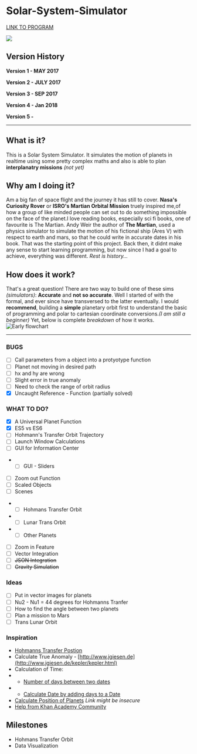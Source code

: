 # Solar-System-Simulator
[LINK TO PROGRAM](https://curious-nikhil.github.io/Solar-System-Simulator/SSS_V5.0_Hohmanns%20Transfer/)

![](https://image.ibb.co/hLk42c/image.png)

## Version History

**Version 1 - MAY 2017**

**Version 2 - JULY 2017**

**Version 3 - SEP 2017**

**Version 4 - Jan 2018**

**Version 5 -**

----------

## What is it?
This is a Solar System Simulator. It simulates the motion of planets in realtime using some pretty complex maths and also is able to plan **interplanatry missions** *(not yet)*

## Why am I doing it?
Am a big fan of space flight and the journey it has still to cover. **Nasa's Curiosity Rover** or **ISRO's Martian Orbital Mission** truely inspired me,of how a group of like minded people can set out to do something impossible on the face of the planet.I love reading books, especially sci fi books, one of favourite is The Martian. Andy Weir the author of **The Martian**, used a physics simulator to simulate the motion of his fictional ship (Ares V) with respect to earth and mars, so that he could write in accurate dates in his book. That was the starting point of this project. Back then, it didnt make any sense to start learning programming, but now since I had a goal to achieve, everything was different. *Rest is history...*

## How does it work?

That's a great question!
There are two way to build one of these sims *(simulators)*: **Accurate** and **not so accurate**. 
Well I started of with the formal, and ever since have transversed to the latter eventually. I would **recommend**, building a **simple** planetary orbit first to understand the basic of programming and polar to cartesian coordinate conversions.*(I am still a beginner)*
Yet, below is complete *breakdown* of how it works.
![Early flowchart](https://preview.ibb.co/igA7J7/Solar_System_Simulator_Flowchart.png)

----------

### BUGS
- [ ] Call parameters from a object into a protyotype function
- [ ] Planet not moving in desired path
- [ ] hx and hy are wrong
- [ ] Slight error in true anomaly
- [ ] Need to check the range of orbit radius
- [x] Uncaught Reference - Function (partially solved)

### WHAT TO DO?

- [x] A Universal Planet Function
- [x] ES5 vs ES6
- [ ] Hohmann's Transfer Orbit Trajectory
- [ ] Launch Window Calculations
- [ ] GUI for Information Center
- - [ ] GUI - Sliders
- [ ] Zoom out Function
- [ ] Scaled Objects
- [ ] Scenes
- - [ ] Hohmans Transfer Orbit
- - [ ] Lunar Trans Orbit
- - [ ] Other Planets
- [ ] Zoom in Feature
- [ ] Vector Integration 
- [ ] ~~JSON Integration~~
- [ ] ~~Gravity Simulation~~

### Ideas

- [ ] Put in vector images for planets
- [ ] Nu2 - Nu1 = 44 degrees for Hohmanns Tranfer
- [ ] How to find the angle between two planets
- [ ] Plan a mission to Mars
- [ ] Trans Lunar Orbit 

### Inspiration
- [Hohmanns Transfer Postion](https://space.stackexchange.com/questions/4406/hohmann-transfer-equation-of-motion%5D) 
- Calculate True Anomaly - [http://www.jgiesen.de](http://www.jgiesen.de/kepler/kepler.html)
-  Calculation of Time:
- - [Number of days between two dates](https://stackoverflow.com/questions/542938/how-do-i-get-the-number-of-days-between-two-dates-in-javascript) 
- - [Calculate Date by adding days to a Date](https://www.khanacademy.org/computer-programming/number-of-days-to-a-date-20/5153033213509632)
- [Calculate Position of Planets](https://aa.quae.nl/en/reken/hemelpositie.html)  *Link might be insecure*
- [Help from Khan Academy Community](https://www.khanacademy.org/profile/curiousnikhil/projects)

## Milestones
* Hohmans Transfer Orbit
* Data Visualization

